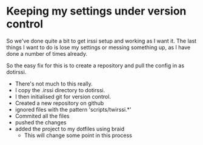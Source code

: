 Keeping my settings under version control
=========================================

So we've done quite a bit to get irssi setup and working as I want it.
The last things I want to do is lose my settings or messing something
up, as I have done a number of times already.

So the easy fix for this is to create a repository and pull the config
in as dotirssi.

  * There's not much to this really.
  * I copy the .irssi directory to dotirssi.
  * I then initialised git for version control. 
  * Created a new repository on github
  * ignored files with the pattern 'scripts/twirssi.*'
  * Commited all the files
  * pushed the changes
  * added the project to my dotfiles using braid
    * This will change some point in this process
